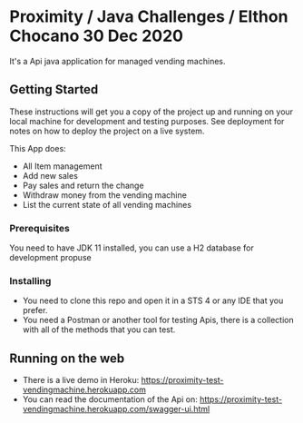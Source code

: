# Proximity / Java Challenges / Elthon Chocano 30 Dec 2020

It's a Api java application for managed vending machines.

## Getting Started

These instructions will get you a copy of the project up and running on your local machine for development and testing purposes. See deployment for notes on how to deploy the project on a live system.

This App does:
- All Item management
- Add new sales
- Pay sales and return the change
- Withdraw money from the vending machine
- List the current state of all vending machines

### Prerequisites

You need to have JDK 11 installed, you can use a H2 database for development propuse

### Installing

- You need to clone this repo and open it in a STS 4 or any IDE that you prefer.
- You need a Postman or another tool for testing Apis, there is a collection with all of the methods that you can test.

## Running on the web

- There is a live demo in Heroku: https://proximity-test-vendingmachine.herokuapp.com
- You can read the documentation of the Api on: https://proximity-test-vendingmachine.herokuapp.com/swagger-ui.html

